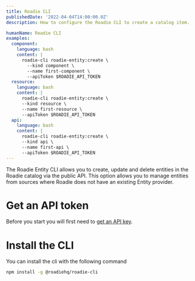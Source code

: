 ```yaml
---
title: Roadie CLI
publishedDate: '2022-04-04T14:00:00.0Z'
description: How to configure the Roadie CLI to create a catalog item.

humanName: Roadie CLI
examples:
  component:
    language: bash
    content: |
      roadie-cli roadie-entity:create \
        --kind component \
        --name first-component \
        --apiToken $ROADIE_API_TOKEN
  resource:
    language: bash
    content: |
      roadie-cli roadie-entity:create \
      --kind resource \
      --name first-resource \
      --apiToken $ROADIE_API_TOKEN
  api:
    language: bash
    content: |
      roadie-cli roadie-entity:create \
      --kind api \
      --name first-api \
      --apiToken $ROADIE_API_TOKEN
---
```


The Roadie Entity CLI allows you to create, update and delete entities in the Roadie catalog via the public API. This option allows you to manage entities from sources where Roadie does not have an existing Entity provider.

# Get an API token

Before you start you will first need to [get an API key](/docs/api/authorization/).

# Install the CLI

You can install the cli with the following command
```bash
npm install -g @roadiehq/roadie-cli
```
